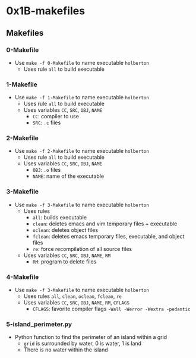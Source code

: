 # 0x1B-makefiles

## Makefiles
### 0-Makefile
* Use `make -f 0-Makefile` to name executable `holberton`
  * Uses rule `all` to build executable

### 1-Makefile
* Use `make -f 1-Makefile` to name executable `holberton`
  * Uses rule `all` to build executable
  * Uses variables `CC`, `SRC`, `OBJ`, `NAME`
    * `CC`: compiler to use
    * `SRC`: `.c` files

### 2-Makefile
* Use `make -f 2-Makefile` to name executable `holberton`
  * Uses rule `all` to build executable
  * Uses variables `CC`, `SRC`, `OBJ`, `NAME`
    * `OBJ`: `.o` files
    * `NAME`: name of the executable 

### 3-Makefile
* Use `make -f 3-Makefile` to name executable `holberton`
  * Uses rules
    * `all`: builds executable
    * `clean`: deletes emacs and vim temporary files + executable
    * `oclean`: deletes object files
    * `fclean`: deletes emacs temporary files, executable, and object files
    * `re`: force recompilation of all source files
  * Uses variables `CC`, `SRC`, `OBJ`, `NAME`, `RM`
    * `RM`: program to delete files

### 4-Makefile
* Use `make -f 3-Makefile` to name executable `holberton`
  * Uses rules `all`, `clean`, `oclean`, `fclean`, `re`
  * Uses variables `CC`, `SRC`, `OBJ`, `NAME`, `RM`, `CFLAGS`
    * `CFLAGS`: favorite compiler flags `-Wall -Werror -Wextra -pedantic`

### 5-island_perimeter.py
* Python function to find the perimeter of an island within a grid
  * `grid` is surrounded by water, 0 is water, 1 is land
  * There is no water within the island

